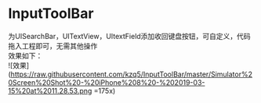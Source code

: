 
# InputToolBar
为UISearchBar，UITextView，UItextField添加收回键盘按钮，可自定义，代码拖入工程即可，无需其他操作  
效果如下：  
![效果](https://raw.githubusercontent.com/kzq5/InputToolBar/master/Simulator%20Screen%20Shot%20-%20iPhone%208%20-%202019-03-15%20at%2011.28.53.png =175x)

